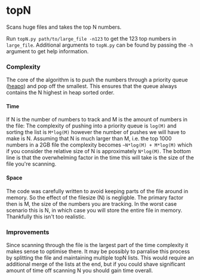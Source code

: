topN
====

Scans huge files and takes the top N numbers.

Run `topN.py path/to/large_file -n123` to get the 123 top numbers in `large_file`.
Additional arguments to `topN.py` can be found by passing the `-h` argument to get help information.

### Complexity
The core of the algorithm is to push the numbers through a priority queue ([heapq](http://docs.python.org/2/library/heapq.html)) and pop off the smallest.
This ensures that the queue always contains the N highest in heap sorted order.

#### Time
If N is the number of numbers to track and M is the amount of numbers in the file:
The complexity of pushing into a priority queue is `log(M)` and sorting the list is `M*log(M)` however the number of pushes
we will have to make is N. Assuming that N is much larger than M, i.e. the top 1000 numbers in a 2GB file the complexity
becomes `~N*log(M) + M*log(M)` which if you consider the relative size of N is approximately `N*log(M)`.
The bottom line is that the overwhelming factor in the time this will take is the size of the file you're scanning.

#### Space
The code was carefully written to avoid keeping parts of the file around in memory. So the effect of the filesize (N) is
negligble. The primary factor then is M, the size of the numbers you are tracking. In the worst case scenario this is N,
in which case you will store the entire file in memory. Thankfully this isn't too realistic.


### Improvements
Since scanning through the file is the largest part of the time complexity it makes sense to optimise there. It may
be possibly to parralise this process by splitting the file and maintaining multiple topN lists. This would require
an additional merge of the lists at the end, but if you could shave significant amount of time off scanning N you should
gain time overall.
